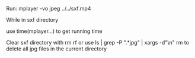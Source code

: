 Run:
mplayer -vo jpeg ../../sxf.mp4

While in sxf directory

use time(mplayer...) to get running time

Clear sxf directory with
rm rf 
or use 
ls | grep -P ".*jpg" | xargs -d"\n" rm
to delete all jpg files in the current directory
